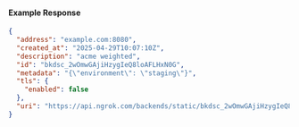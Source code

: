 <!-- Code generated for API Clients. DO NOT EDIT. -->

#### Example Response

```json
{
  "address": "example.com:8080",
  "created_at": "2025-04-29T10:07:10Z",
  "description": "acme weighted",
  "id": "bkdsc_2wOmwGAjiHzygIeQ8loAFLHxN0G",
  "metadata": "{\"environment\": \"staging\"}",
  "tls": {
    "enabled": false
  },
  "uri": "https://api.ngrok.com/backends/static/bkdsc_2wOmwGAjiHzygIeQ8loAFLHxN0G"
}
```
